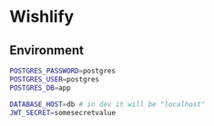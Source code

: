 # Wishlify

## Environment

```bash
POSTGRES_PASSWORD=postgres
POSTGRES_USER=postgres
POSTGRES_DB=app

DATABASE_HOST=db # in dev it will be "localhost"
JWT_SECRET=somesecretvalue
```
